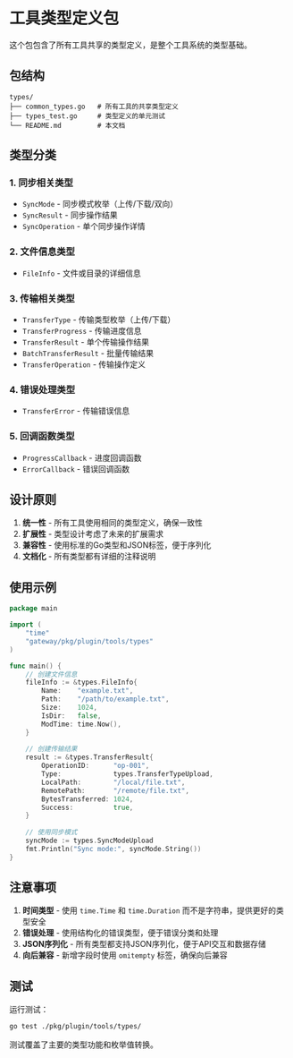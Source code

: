 # 工具类型定义包

这个包包含了所有工具共享的类型定义，是整个工具系统的类型基础。

## 包结构

```
types/
├── common_types.go   # 所有工具的共享类型定义
├── types_test.go     # 类型定义的单元测试
└── README.md         # 本文档
```

## 类型分类

### 1. 同步相关类型
- `SyncMode` - 同步模式枚举（上传/下载/双向）
- `SyncResult` - 同步操作结果
- `SyncOperation` - 单个同步操作详情

### 2. 文件信息类型
- `FileInfo` - 文件或目录的详细信息

### 3. 传输相关类型
- `TransferType` - 传输类型枚举（上传/下载）
- `TransferProgress` - 传输进度信息
- `TransferResult` - 单个传输操作结果
- `BatchTransferResult` - 批量传输结果
- `TransferOperation` - 传输操作定义

### 4. 错误处理类型
- `TransferError` - 传输错误信息

### 5. 回调函数类型
- `ProgressCallback` - 进度回调函数
- `ErrorCallback` - 错误回调函数

## 设计原则

1. **统一性** - 所有工具使用相同的类型定义，确保一致性
2. **扩展性** - 类型设计考虑了未来的扩展需求
3. **兼容性** - 使用标准的Go类型和JSON标签，便于序列化
4. **文档化** - 所有类型都有详细的注释说明

## 使用示例

```go
package main

import (
    "time"
    "gateway/pkg/plugin/tools/types"
)

func main() {
    // 创建文件信息
    fileInfo := &types.FileInfo{
        Name:    "example.txt",
        Path:    "/path/to/example.txt",
        Size:    1024,
        IsDir:   false,
        ModTime: time.Now(),
    }
    
    // 创建传输结果
    result := &types.TransferResult{
        OperationID:      "op-001",
        Type:             types.TransferTypeUpload,
        LocalPath:        "/local/file.txt",
        RemotePath:       "/remote/file.txt",
        BytesTransferred: 1024,
        Success:          true,
    }
    
    // 使用同步模式
    syncMode := types.SyncModeUpload
    fmt.Println("Sync mode:", syncMode.String())
}
```

## 注意事项

1. **时间类型** - 使用 `time.Time` 和 `time.Duration` 而不是字符串，提供更好的类型安全
2. **错误处理** - 使用结构化的错误类型，便于错误分类和处理
3. **JSON序列化** - 所有类型都支持JSON序列化，便于API交互和数据存储
4. **向后兼容** - 新增字段时使用 `omitempty` 标签，确保向后兼容

## 测试

运行测试：

```bash
go test ./pkg/plugin/tools/types/
```

测试覆盖了主要的类型功能和枚举值转换。 